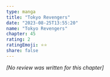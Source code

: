```yaml
---
type: manga
title: "Tokyo Revengers"
date: "2023-08-25T13:55:20"
name: "Tokyo Revengers"
chapter: 45
rating: 2
ratingEmoji: ⭐️⭐️
share: false
---
```


*[No review was written for this chapter]*
